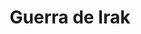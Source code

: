 ﻿---
title: "Guerra de Irak"
permalink: periodes_488.html
layout: periode
dataInici: 2003-03-20
dataFi: 2011-12-18
sidebar: periodes
pares:
  - 309:
    title: "Edad Contemporánea"
    dataInici: "(1776)"

fills:
  - 489:
    title: "Invasión de Irak"
    dataInici: "(2003-03-20)"
    dataFi: "(2003-05-01)"

  - 1015:
    title: "Primera Batalla de Faluya"
    dataInici: "(2004-04-04)"
    dataFi: "(2004-05-01)"

  - 1016:
    title: "Segunda Batalla de Faluya"
    dataInici: "(2004-11-07)"
    dataFi: "(2004-12-23)"

jocsPrincipals:
jocsEscenaris:
jocsEpoca:
jocsEpocaEscenaris:
---
